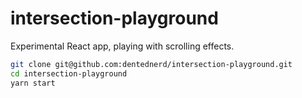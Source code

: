 # intersection-playground

Experimental React app, playing with scrolling effects.

```bash
git clone git@github.com:dentednerd/intersection-playground.git
cd intersection-playground
yarn start
```